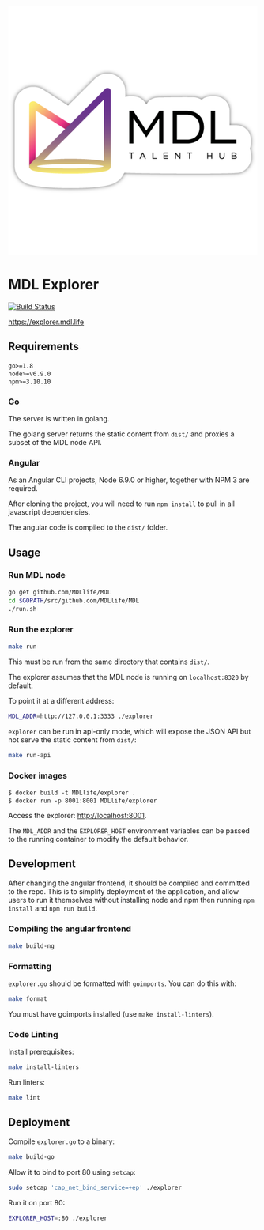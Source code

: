 [![mdl logo](https://github.com/MDLlife/MDL/raw/testnet/mdl.png)](https://mdl.life)

# MDL Explorer

[![Build Status](https://travis-ci.org/MDLlife/explorer.svg)](https://travis-ci.org/MDLlife/explorer)

https://explorer.mdl.life

## Requirements

```
go>=1.8
node>=v6.9.0
npm>=3.10.10
```

### Go

The server is written in golang.

The golang server returns the static content from `dist/` and proxies a subset of the MDL node API.

### Angular

As an Angular CLI projects,  Node 6.9.0 or higher, together with NPM 3 are required.

After cloning the project, you will need to run `npm install` to pull in all javascript dependencies.

The angular code is compiled to the `dist/` folder.

## Usage

### Run MDL node

```sh
go get github.com/MDLlife/MDL
cd $GOPATH/src/github.com/MDLlife/MDL
./run.sh
```

### Run the explorer

```sh
make run
```

This must be run from the same directory that contains `dist/`.

The explorer assumes that the MDL node is running on `localhost:8320` by default.

To point it at a different address:

```sh
MDL_ADDR=http://127.0.0.1:3333 ./explorer
```

`explorer` can be run in api-only mode, which will expose the JSON API but not serve the static content from `dist/`:

```sh
make run-api
```

### Docker images

```
$ docker build -t MDLlife/explorer .
$ docker run -p 8001:8001 MDLlife/explorer
```

Access the explorer: [http://localhost:8001](http://localhost:8001).

The `MDL_ADDR` and the `EXPLORER_HOST` environment variables can be passed
to the running container to modify the default behavior.


## Development

After changing the angular frontend, it should be compiled and committed to the repo.
This is to simplify deployment of the application, and allow users to run it themselves without
installing node and npm then running `npm install` and `npm run build`.

### Compiling the angular frontend

```sh
make build-ng
```

### Formatting

`explorer.go` should be formatted with `goimports`. You can do this with:

```sh
make format
```

You must have goimports installed (use `make install-linters`).

### Code Linting

Install prerequisites:

```sh
make install-linters
```

Run linters:

```sh
make lint
```

## Deployment

Compile `explorer.go` to a binary:

```sh
make build-go
```

Allow it to bind to port 80 using `setcap`:

```sh
sudo setcap 'cap_net_bind_service=+ep' ./explorer
```

Run it on port 80:

```sh
EXPLORER_HOST=:80 ./explorer
```
